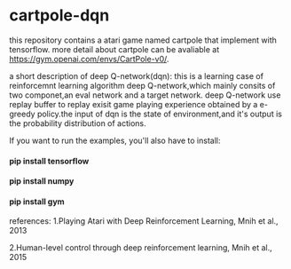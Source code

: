 # cartpole-dqn
this repository contains a atari game named cartpole that implement with tensorflow. more detail about cartpole can be avaliable at 
https://gym.openai.com/envs/CartPole-v0/.

a short description of deep Q-network(dqn):
this is a learning case of reinforcemnt learning algorithm deep Q-network,which mainly consits of two componet,an eval network and a 
target network. deep Q-network use replay buffer to replay exisit game playing experience obtained by a e-greedy policy.the input of
dqn is the state of environment,and it's output is the probability distribution of actions.


If you want to run the examples, you'll also have to install:
#### pip install tensorflow
#### pip install numpy
#### pip install gym

references:
1.Playing Atari with Deep Reinforcement Learning, Mnih et al., 2013

2.Human-level control through deep reinforcement learning, Mnih et al., 2015

